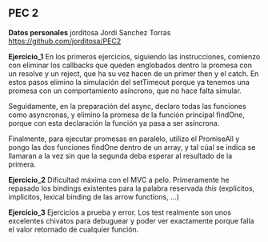 ## PEC 2 

**Datos personales**
jorditosa
Jordi Sanchez Torras
https://github.com/jorditosa/PEC2  

**Ejercicio_1**
En los primeros ejercicios, siguiendo las instrucciones, comienzo con eliminar los callbacks que queden englobados dentro la promesa con un resolve y un reject, que ha su vez hacen de un primer then y el catch. En estos pasos elimino la simulación del setTimeout porque ya tenemos una promesa con un comportamiento asíncrono, que no hace falta simular.

Seguidamente, en la preparación del async, declaro todas las funciones como asyncronas, y elimino la promesa de la función principal findOne, porque con esta declaración la función ya pasa a ser asíncrona.

Finalmente, para ejecutar promesas en paralelo, utilizo el PromiseAll y pongo las dos funciones findOne dentro de un array, y tal cúal se indica se llamaran a la vez sin que la segunda deba esperar al resultado de la primera.

**Ejercicio_2**
Dificultad máxima con el MVC a pelo.
Primeramente he repasado los bindings existentes para la palabra reservada *this* (explicitos, implicitos, lexical binding de las arrow functions, ...)


**Ejercicio_3**
Ejercicios a prueba y error. Los test realmente son unos excelentes chivatos para debuguear y poder ver exactamente porque falla el valor retornado de cualquier función.


